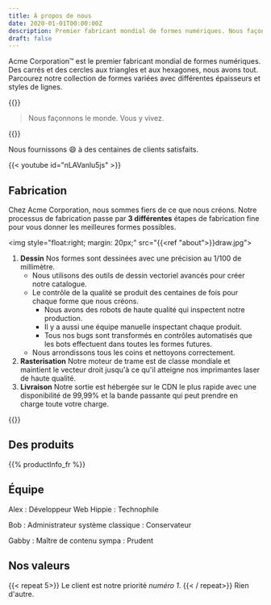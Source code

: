 ```yaml
---
title: À propos de nous
date: 2020-01-01T00:00:00Z
description: Premier fabricant mondial de formes numériques. Nous façonnons le monde. Vous y vivez.
draft: false
---
```


Acme Corporation&trade; est le premier fabricant mondial de formes numériques. Des carrés et des cercles aux triangles et aux hexagones, nous avons tout. Parcourez notre collection de formes variées avec différentes épaisseurs et styles de lignes.

{{<divider>}}

> Nous façonnons le monde. Vous y vivez.

{{<divider>}}

Nous fournissons :smile: à des centaines de clients satisfaits.

{{< youtube id="nLAVanlu5js" >}}

Fabrication
--------------

Chez Acme Corporation, nous sommes fiers de ce que nous créons. Notre processus de fabrication passe par **3 différentes** étapes de fabrication fine pour vous donner les meilleures formes possibles.

<img style="float:right; margin: 20px;" src="{{<ref "about">}}draw.jpg">

1. **Dessin** Nos formes sont dessinées avec une précision au 1/100 de millimètre.
   * Nous utilisons des outils de dessin vectoriel avancés pour créer notre catalogue.
   * Le contrôle de la qualité se produit des centaines de fois pour chaque forme que nous créons.
     * Nous avons des robots de haute qualité qui inspectent notre production.
     * Il y a aussi une équipe manuelle inspectant chaque produit.
     * Tous nos bugs sont transformés en contrôles automatisés que les bots effectuent dans toutes les formes futures.
   * Nous arrondissons tous les coins et nettoyons correctement.
2. **Rasterisation** Notre moteur de trame est de classe mondiale et maintient le vecteur droit jusqu'à ce qu'il atteigne nos imprimantes laser de haute qualité.
3. **Livraison** Notre sortie est hébergée sur le CDN le plus rapide avec une disponibilité de 99,99% et la bande passante qui peut prendre en charge toute votre charge.

{{<divider>}}

Des produits
---------

{{% productInfo_fr %}}

Équipe
-----

Alex
: Développeur Web Hippie
: Technophile

Bob
: Administrateur système classique
: Conservateur

Gabby
: Maître de contenu sympa
: Prudent

Nos valeurs
-----------
{{< repeat 5>}}
Le client est notre priorité *numéro 1*.
{{< / repeat>}}
Rien d'autre.
